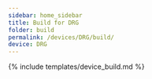 ```yaml
---
sidebar: home_sidebar
title: Build for DRG
folder: build
permalink: /devices/DRG/build/
device: DRG
---
```

{% include templates/device_build.md %}
